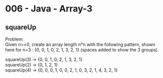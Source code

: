 006 - Java - Array-3
=====================

squareUp
----------

Problem:  
Given n>=0, create an array length n*n with the following pattern, shown here for n=3 : {0, 0, 1,    0, 2, 1,    3, 2, 1} (spaces added to show the 3 groups). 
>
squareUp(3) → {0, 0, 1, 0, 2, 1, 3, 2, 1}  
squareUp(2) → {0, 1, 2, 1}  
squareUp(4) → {0, 0, 0, 1, 0, 0, 2, 1, 0, 3, 2, 1, 4, 3, 2, 1}  